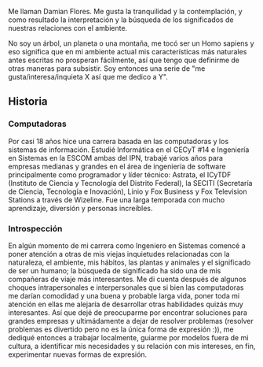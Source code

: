 Me llaman Damian Flores. Me gusta la tranquilidad y la contemplación, y como resultado la interpretación y la búsqueda de los significados de nuestras relaciones con el ambiente.

No soy un árbol, un planeta o una montaña, me tocó ser un Homo sapiens y eso significa que en mi ambiente actual mis características más naturales antes escritas no prosperan fácilmente, así que tengo que definirme de otras maneras para subsistir. Soy entonces una serie de "me gusta/interesa/inquieta X así que me dedico a Y".

## Historia

### Computadoras

Por casi 18 años hice una carrera basada en las computadoras y los sistemas de información. Estudié Informática en el CECyT #14 e Ingeniería en Sistemas en la ESCOM ambas del IPN, trabajé varios años para empresas medianas y grandes en el área de ingeniería de software principalmente como programador y líder técnico: Astrata, el ICyTDF (Instituto de Ciencia y Tecnología del Distrito Federal), la SECITI (Secretaría de Ciencia, Tecnología e Inovación), Linio y Fox Business y Fox Television Stations a través de Wizeline. Fue una larga temporada con mucho aprendizaje, diversión y personas increíbles.

### Introspección

En algún momento de mi carrera como Ingeniero en Sistemas comencé a poner atención a otras de mis viejas inquietudes relacionadas con la naturaleza, el ambiente, mis hábitos, las plantas y animales y el significado de ser un humano; la búsqueda de significado ha sido una de mis compañeras de viaje más interesantes. Me di cuenta después de algunos choques intrapersonales e interpersonales que si bien las computadoras me darían comodidad y una buena y probable larga vida, poner toda mi atención en ellas me alejaría de desarrollar otras habilidades quizás muy interesantes. Así que dejé de preocuparme por encontrar soluciones para grandes empresas y ultimádamente a dejar de resolver problemas (resolver problemas es divertido pero no es la única forma de expresión :)), me dediqué entonces a trabajar localmente, guiarme por modelos fuera de mi cultura, a identificar mis necesidades y su relación con mis intereses, en fin, experimentar nuevas formas de expresión.
